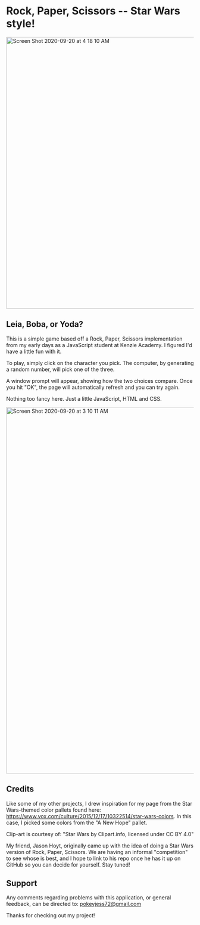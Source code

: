 # Rock, Paper, Scissors -- Star Wars style!

<img width="729" alt="Screen Shot 2020-09-20 at 4 18 10 AM" src="https://user-images.githubusercontent.com/65363804/93706860-7af60b80-faf8-11ea-9f84-8edd3d743788.png">

## Leia, Boba, or Yoda?

This is a simple game based off a Rock, Paper, Scissors implementation from my early days as a JavaScript student at Kenzie Academy. I figured I'd have a little fun with it.

To play, simply click on the character you pick. The computer, by generating a random number, will pick one of the three.

A window prompt will appear, showing how the two choices compare. Once you hit "OK", the page will automatically refresh and you can try again.

Nothing too fancy here. Just a little JavaScript, HTML and CSS.

<img width="983" alt="Screen Shot 2020-09-20 at 3 10 11 AM" src="https://user-images.githubusercontent.com/65363804/93706486-a70f8d80-faf4-11ea-82e5-a9cceb9681a6.png">

## Credits

Like some of my other projects, I drew inspiration for my page from the Star Wars-themed color pallets found here: https://www.vox.com/culture/2015/12/17/10322514/star-wars-colors. In this case, I picked some colors from the "A New Hope" pallet.

Clip-art is courtesy of: "Star Wars by Clipart.info, licensed under CC BY 4.0"

My friend, Jason Hoyt, originally came up with the idea of doing a Star Wars version of Rock, Paper, Scissors. We are having an informal "competition" to see whose is best, and I hope to link to his repo once he has it up on GitHub so you can decide for yourself. Stay tuned!

## Support

Any comments regarding problems with this application, or general feedback, can be directed to: pokeyjess72@gmail.com

Thanks for checking out my project!
